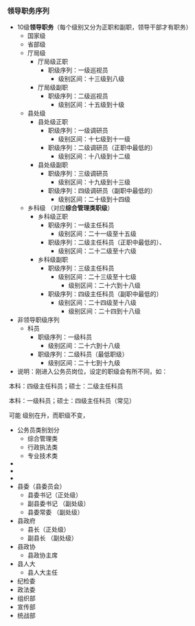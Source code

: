 ### 领导职务序列

- 10级**领导职务**（每个级别又分为正职和副职，领导干部才有职务）
  - 国家级
  - 省部级
  - 厅局级
    - 厅局级正职
      - 职级序列：一级巡视员
        - 级别区间：十三级到八级
    - 厅局级副职
      - 职级序列：二级巡视员
        - 级别区间：十五级到十级
  - 县处级
    - 县处级正职
      - 职级序列：一级调研员
        - 级别区间：十七级到十一级
      - 职级序列：二级调研员（正职中最低的）
        - 级别区间：十八级到十二级
    - 县处级副职
      - 职级序列：三级调研员
        - 级别区间：十九级到十三级
      - 职级序列：四级调研员（副职中最低的）
        - 级别区间：二十级到十四级
  - 乡科级 （对应**综合管理类职级**）
    - 乡科级正职
      - 职级序列：一级主任科员
        - 级别区间：二十一级至十五级
      - 职级序列：二级主任科员（正职中最低的）、
        - 级别区间：二十二级至十六级
    - 乡科级副职
      - 职级序列：三级主任科员
        - 级别区间：二十三级至十七级
          - 级别区间：二十六到十八级
      - 职级序列：四级主任科员（副职中最低的）
        - 级别区间：二十四级至十八级
          - 级别区间：二十四到十八级
- 非领导职级序列
  - 科员
    - 职级序列：一级科员
      - 级别区间：二十六到十八级
    - 职级序列：二级科员（最低职级）
      - 级别区间：二十七到十九级
- 说明：刚进入公务员岗位，设定的职级会有所不同，如：

​		本科：四级主任科员；硕士：二级主任科员

​		本科：一级科员；硕士：四级主任科员（常见）

​		可能 级别在升，而职级不变，



- 公务员类别划分
  - 综合管理类
  - 行政执法类
  - 专业技术类
- 
- 
- 
- 县委（县委员会）
  - 县委书记（正处级）
  - 副县委书记 （副处级）
  - 县委常委 （副处级）
- 县政府
  - 县长（正处级）
  - 副县长 （副处级）
- 县政协
  - 县政协主席
- 县人大
  - 县人大主任
- 纪检委
- 政法委
- 组织部
- 宣传部
- 统战部

